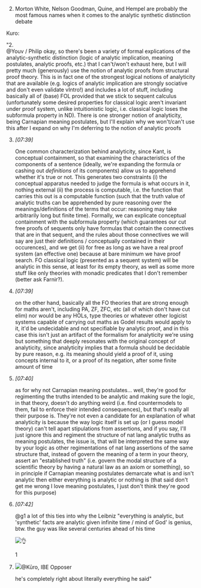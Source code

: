 2. Morton White, Nelson Goodman, Quine, and Hempel are probably the most famous names when it comes to the analytic synthetic distinction debate




Kuro:

"2.   
    @Youv / Philip okay, so there's been a variety of formal explications of the analytic-synthetic distinction (logic of analytic implication, meaning postulates, analytic proofs, etc.) that I can't/won't exhaust here, but I will pretty much (generously) use the notion of analytic proofs from structural proof theory. This is in fact one of the strongest logical notions of analyticity that are available (e.g. logics of analytic implication are strongly sociative and don't even validate vIntro!) and includes a lot of stuff, including basically all of (base) FOL provided that we stick to sequent calculus (unfortunately some desired properties for classical logic aren't invariant under proof system, unlike intuitionistic logic, i.e. classical logic loses the subformula property in ND). There is one stronger notion of analyticity, being Carnapian meaning postulates, but I'll explain why we won't/can't use this after I expand on why I'm deferring to the notion of analytic proofs
    
3. _[_07:39_]_
    
    One common characterization behind analyticity, since Kant, is conceptual containment, so that examining the characteristics of the components of a sentence (ideally, we're expanding the formula or cashing out _definitions_ of its components) allow us to apprehend whether it's true or not. This generates two constraints (i) the conceptual apparatus needed to judge the formula is what occurs in it, nothing external (ii) the process is computable, i.e. the function that carries this out is a computable function (such that the truth value of analytic truths can be apprehended by pure reasoning over the meanings/definitions of the terms that occur: reasoning may take arbitrarily long but finite time). Formally, we can explicate conceptual containment with the subformula property (which guarantees our cut free proofs of sequents only have formulas that contain the connectives that are in that sequent, and the rules about those connectives we will say are just their definitions / conceptually contained in their occurences), and we get (ii) for free as long as we have a real proof system (an effective one) because at bare minimum we have proof search. FO classical logic (presented as a sequent system) will be analytic in this sense, at least for its empty theory, as well as some more stuff like only theories with monadic predicates that I don't remember (better ask Farnir?).
    
4. _[_07:39_]_
    
    on the other hand, basically all the FO theories that are strong enough for maths aren't, including PA, ZF, ZFC, etc (all of which don't have cut elim) nor would be any HOLs, type theories or whatever other logicist systems capable of carrying out maths as Godel results would apply to it, it'd be undecidable and not specifiable by analytic proof, and in this case this isn't just an artifact of the formalism for analyticity we're using but something that deeply resonates with the original concept of analyticity, since analyticity implies that a formula should be decidable by pure reason, e.g. its meaning should yield a proof of it, using concepts internal to it, or a proof of its negation, after some finite amount of time
    
5. _[_07:40_]_
    
    as for why not Carnapian meaning postulates... well, they're good for regimenting the truths intended to be analytic and making sure the logic, in that theory, doesn't do anything weird (i.e. find countermodels to them, fail to enforce their intended consequences), but that's really all their purpose is. They're not even a candidate for an explanation of what analyticity is because the way logic itself is set up (or I guess model theory) can't tell apart stipulations from assertions, and if you say, I'll just ignore this and regiment the structure of nat lang analytic truths as meaning postulates, the issue is, that will be interpreted the same way by your logic as other regimentations of nat lang assertions of the same structure that, instead of govern the meaning of a term in your theory, assert an "established truth" (i.e. govern the modal structure of a scientific theory by having a natural law as an axiom or something), so in principle if Carnapian meaning postulates demarcate what is and isn't analytic then either everything is analytic or nothing is (that said don't get me wrong I love meaning postulates, I just don't think they're good for this purpose)
    
6. _[_07:42_]_
    
    @g1 a lot of this ties into why the Leibniz "everything is analytic, but 'synthetic' facts are analytic given infinite time / mind of God' is genius, btw. the guy was like several centuries ahead of his time
    
    ![👌](https://discord.com/assets/f8ad564299b641dfc32a.svg)
    
    1
    
7. ![](https://cdn.discordapp.com/avatars/915361777397694545/53c5e0df9ab61f51e554cbb08c2cea40.webp?size=20)@Kūro, IBE Opposer
    
    he's completely right about literally everything he said"